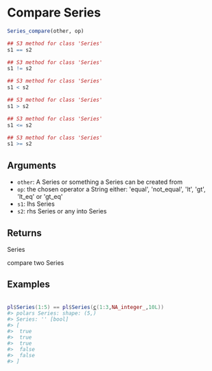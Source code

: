 # Compare Series

```r
Series_compare(other, op)

## S3 method for class 'Series'
s1 == s2

## S3 method for class 'Series'
s1 != s2

## S3 method for class 'Series'
s1 < s2

## S3 method for class 'Series'
s1 > s2

## S3 method for class 'Series'
s1 <= s2

## S3 method for class 'Series'
s1 >= s2
```

## Arguments

- `other`: A Series or something a Series can be created from
- `op`: the chosen operator a String either: 'equal', 'not_equal', 'lt', 'gt', 'lt_eq' or 'gt_eq'
- `s1`: lhs Series
- `s2`: rhs Series or any into Series

## Returns

Series

compare two Series

## Examples

<pre class='r-example'> <code> <span class='r-in'><span></span></span>
<span class='r-in'><span><span class='va'>pl</span><span class='op'>$</span><span class='fu'>Series</span><span class='op'>(</span><span class='fl'>1</span><span class='op'>:</span><span class='fl'>5</span><span class='op'>)</span> <span class='op'>==</span> <span class='va'>pl</span><span class='op'>$</span><span class='fu'>Series</span><span class='op'>(</span><span class='fu'><a href='https://rdrr.io/r/base/c.html'>c</a></span><span class='op'>(</span><span class='fl'>1</span><span class='op'>:</span><span class='fl'>3</span>,<span class='cn'>NA_integer_</span>,<span class='fl'>10L</span><span class='op'>)</span><span class='op'>)</span></span></span>
<span class='r-out co'><span class='r-pr'>#&gt;</span> polars Series: shape: (5,)</span>
<span class='r-out co'><span class='r-pr'>#&gt;</span> Series: '' [bool]</span>
<span class='r-out co'><span class='r-pr'>#&gt;</span> [</span>
<span class='r-out co'><span class='r-pr'>#&gt;</span> 	true</span>
<span class='r-out co'><span class='r-pr'>#&gt;</span> 	true</span>
<span class='r-out co'><span class='r-pr'>#&gt;</span> 	true</span>
<span class='r-out co'><span class='r-pr'>#&gt;</span> 	false</span>
<span class='r-out co'><span class='r-pr'>#&gt;</span> 	false</span>
<span class='r-out co'><span class='r-pr'>#&gt;</span> ]</span>
 </code></pre>